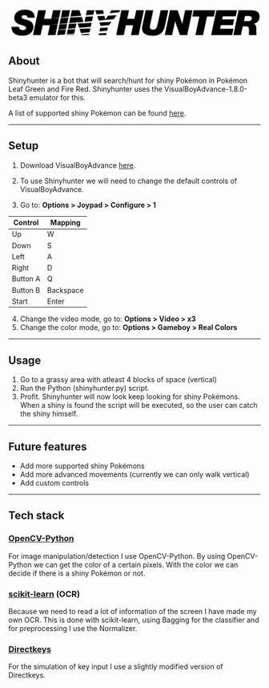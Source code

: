 

![alt text][logo]

[logo]: /shinyhunterlogo.png


## About
Shinyhunter is a bot that will search/hunt for shiny Pokémon in Pokémon Leaf Green and Fire Red. Shinyhunter uses the VisualBoyAdvance-1.8.0-beta3 emulator for this. 

A list of supported shiny Pokémon can be found [here](/shinylist.json).

---

## Setup
1. Download VisualBoyAdvance [here](http://www.emulator-zone.com/doc.php/gba/vboyadvance.html).

2. To use Shinyhunter we will need to change the default controls of VisualBoyAdvance. 

3. Go to: **Options > Joypad > Configure > 1**

Control | Mapping |
--- | --- |
Up| W
Down| S
Left| A
Right| D
Button A| Q
Button B| Backspace
Start| Enter

4. Change the video mode, go to: **Options > Video > x3**
5. Change the color mode, go to: **Options > Gameboy > Real Colors**
---
## Usage

1. Go to a grassy area with atleast 4 blocks of space (vertical)
2. Run the Python (shinyhunter.py) script. 
3. Profit. Shinyhunter will now look keep looking for shiny Pokémons. When a shiny is found the script will be executed, so the user can catch the shiny himself.
---


## Future features
* Add more supported shiny Pokémons
* Add more advanced movements (currently we can only walk vertical)
* Add custom controls
---

## Tech stack
### [OpenCV-Python](https://pypi.org/project/opencv-python/)
For image manipulation/detection I use OpenCV-Python. By using OpenCV-Python we can get the color of a certain pixels. With the color we can decide if there is a shiny Pokémon or not.

### [scikit-learn](https://pypi.org/project/scikit-learn/) (OCR)
Because we need to read a lot of information of the screen I have made my own OCR. This is done with scikit-learn, using Bagging for the classifier and for preprocessing I use the Normalizer.

### [Directkeys](https://stackoverflow.com/questions/14489013/simulate-python-keypresses-for-controlling-a-game)
For the simulation of key input I use a slightly modified version of Directkeys.



